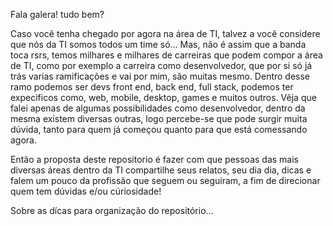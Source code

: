 Fala galera! tudo bem?

Caso você tenha chegado por agora na área de TI, talvez a você considere que nós da TI somos todos um time só...
Mas, não é assim que a banda toca rsrs, temos milhares e milhares de carreiras que podem compor a área de TI, 
como por exemplo a carreira como desenvolvedor, que por si só já trás varias ramificações e vai por mim, são muitas mesmo.
Dentro desse ramo podemos ser devs front end, back end, full stack, podemos ter expecificos como, web, mobile, desktop, games e muitos outros.
Vêja que falei apenas de algumas possibilidades como desenvolvedor, dentro da mesma existem diversas outras, logo percebe-se que pode surgir muita dúvida,
tanto para quem já começou quanto para que está comessando agora.

Então a proposta deste repositorio é fazer com que pessoas das mais diversas áreas dentro da TI compartilhe seus relatos, seu dia dia, dicas e falem um pouco da 
profissão que seguem ou seguiram, a fim de direcionar quem tem dúvidas e/ou cúriosidade!


Sobre as dícas para organização do repositório...
